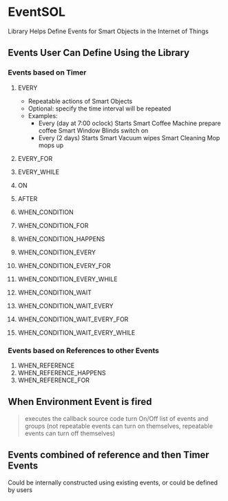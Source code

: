 # EventSOL

Library Helps Define Events for Smart Objects in the Internet of Things

## Events User Can Define Using the Library

### Events based on Timer

01. EVERY
	* Repeatable actions of Smart Objects
	* Optional: specify the time interval will be repeated
	* Examples:
		* Every (day at 7:00 oclock) Starts
			Smart Coffee Machine prepare coffee
			Smart Window Blinds switch on
		* Every (2 days) Starts
			Smart Vacuum wipes
			Smart Cleaning Mop mops up

02. EVERY_FOR
03. EVERY_WHILE
04. ΟΝ
05. AFTER
06. WHEN_CONDITION
07. WHEN_CONDITION_FOR
08. WHEN_CONDITION_HAPPENS
09. WHEN_CONDITION_EVERY
10. WHEN_CONDITION_EVERY_FOR
11. WHEN_CONDITION_EVERY_WHILE
12. WHEN_CONDITION_WAIT
13. WHEN_CONDITION_WAIT_EVERY
14. WHEN_CONDITION_WAIT_EVERY_FOR
15. WHEN_CONDITION_WAIT_EVERY_WHILE

### Events based on References to other Events

01. WHEN_REFERENCE
02. WHEN_REFERENCE_HAPPENS
03. WHEN_REFERENCE_FOR

## When Environment Event is fired

> executes the callback source code
> turn On/Off list of events and groups (not repeatable events can turn on themselves, repeatable events can turn off themselves)


## Events combined of reference and then Timer Events

Could be internally constructed using existing events, or could be defined by users
